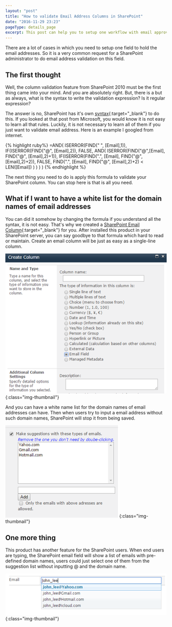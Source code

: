```yaml
---
layout: "post"
title: "How to validate Email Address Columns in SharePoint"
date: "2016-11-29 23:23"
pageType: details_page
excerpt: This post can help you to setup one workflow with email approval
---
```

There are a lot of cases in which you need to setup one field to hold the email addresses. So it is a very common request for a SharePoint administrator to do email address validation on this field.

## The first thought
Well, the column validation feature from SharePoint 2010 must be the first thing came into your mind. And you are absolutely right. But, there is a but as always, what is the syntax to write the validation expression? Is it regular expression?

The answer is no, SharePoint has it's own [syntax][sharepointcolumnvalidation]{:target="_blank"} to do this. If you looked at that post from Microsoft, you would know it is not easy to learn all that rules. Luckily, it is not necessary to learn all of them if you just want to validate email address. Here is an example I googled from internet.

{% highlight ruby%}
=AND(
    ISERROR(FIND(" ", [Email],1)),
    IF(ISERROR(FIND("@", [Email],2)),
        FALSE,
        AND(
            ISERROR(FIND("@",[Email], FIND("@", [Email],2)+1)),
            IF(ISERROR(FIND(".", [Email], FIND("@", [Email],2)+2)),
                FALSE,
                FIND(".", [Email], FIND("@", [Email],2)+2) < LEN([Email])
            )
        )
    )
)
{% endhighlight %}

The next thing you need to do is apply this formula to validate your SharePoint column. You can stop here is that is all you need.

## What if I want to have a white list for the domain names of email addresses

You can did it somehow by changing the formula if you understand all the syntax, it is not easy. That's why we created a [SharePoint Email Column][emailcolumn]{:target="_blank"} for you. After installed this product in your SharePoint server, you can say goodbye to that formula which hard to read or maintain. Create an email column will be just as easy as a single-line column.

![Email column in your column options](/assets/images/emailcolumn/createfield.png){:class="img-thumbnail"}

And you can have a white name list for the domain names of email addresses can have. Then when users try to input a email address without such domain names, SharePoint will stop it from being saved.

![setup white name list for the domain names](/assets/images/emailcolumn/settings.png){:class="img-thumbnail"}

## One more thing
This product has another feature for the SharePoint users. When end users are typing, the SharePoint email field will show a list of emails with pre-defined domain names, users could just select one of them from the suggestion list without inputting @ and the domain name.

![email input with suggestions](/assets/images/emailcolumn/typing.png){:class="img-thumbnail"}

[sharepointcolumnvalidation]: https://support.office.com/en-us/article/Examples-of-common-formulas-in-SharePoint-Lists-D81F5F21-2B4E-45CE-B170-BF7EBF6988B3
[emailcolumn]:/sharepoint-email-field.html
